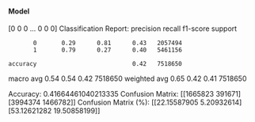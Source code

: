 #### Model
[0 0 0 ... 0 0 0]
Classification Report:
              precision    recall  f1-score   support

           0       0.29      0.81      0.43   2057494
           1       0.79      0.27      0.40   5461156

    accuracy                           0.42   7518650
   macro avg       0.54      0.54      0.42   7518650
weighted avg       0.65      0.42      0.41   7518650

Accuracy: 0.41664461040213335
Confusion Matrix:
[[1665823  391671]
 [3994374 1466782]]
Confusion Matrix (%):
[[22.15587905  5.20932614]
 [53.12621282 19.50858199]]
